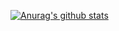 [![Anurag's github stats](https://github-readme-stats.vercel.app/api?username=rkkmkkfx)](https://github.com/anuraghazra/github-readme-stats)
